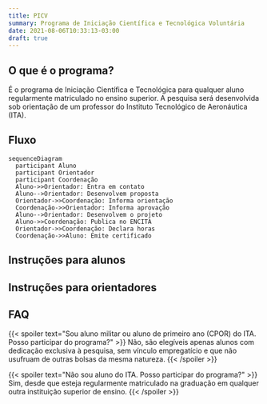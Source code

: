 ```yaml
---
title: PICV
summary: Programa de Iniciação Científica e Tecnológica Voluntária
date: 2021-08-06T10:33:13-03:00
draft: true
---
```


## O que é o programa?

É o programa de Iniciação Científica e Tecnológica para qualquer aluno
regularmente matriculado no ensino superior.  A pesquisa será desenvolvida sob
orientação de um professor do Instituto Tecnológico de Aeronáutica (ITA).

## Fluxo

```mermaid
sequenceDiagram
  participant Aluno
  participant Orientador
  participant Coordenação
  Aluno->>Orientador: Entra em contato
  Aluno-->Orientador: Desenvolvem proposta
  Orientador->>Coordenação: Informa orientação
  Coordenação->>Orientador: Informa aprovação
  Aluno-->Orientador: Desenvolvem o projeto
  Aluno->>Coordenação: Publica no ENCITA
  Orientador->>Coordenação: Declara horas
  Coordenação->>Aluno: Emite certificado
```

## Instruções para alunos

## Instruções para orientadores

## FAQ

{{< spoiler text="Sou aluno militar ou aluno de primeiro ano (CPOR) do ITA. Posso participar do programa?" >}}
  Não, são elegíveis apenas alunos com dedicação exclusiva à pesquisa, sem
  vínculo empregatício e que não usufruam de outras bolsas da mesma natureza.
{{< /spoiler >}}

{{< spoiler text="Não sou aluno do ITA. Posso participar do programa?" >}}
  Sim, desde que esteja regularmente matriculado na graduação em qualquer outra instituição superior de ensino.
{{< /spoiler >}}
